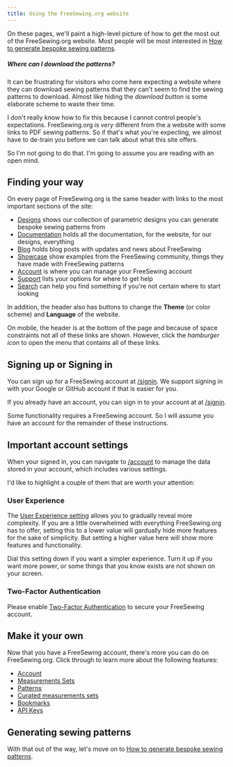 ```yaml
---
title: Using the FreeSewing.org website
---
```


On these pages, we'll paint a high-level picture of how to get the most out of the FreeSewing.org website.
Most people will be most interested in [How to generate bespoke sewing patterns](/docs/about/site/draft/).


<Comment by="joost">

##### Where can I download the patterns?
It can be frustrating for visitors who come here expecting a website where they can download sewing patterns that they can't seem to find the sewing patterns to download. Almost like hiding the *download button* is some elaborate scheme to waste their time.

I don't really know how to fix this because I cannot control people's expectations.
FreeSewing.org is _very_ different from the a website with some links to PDF sewing patterns.
So if that's what you're expecting, we almost have to de-train you before we can talk about what this site offers.

So I'm not going to do that. I'm going to assume you are reading with an open mind.

</Comment>

## Finding your way

On every page of FreeSewing.org is the same header with links to the most important sections of the site:

- [Designs](/designs/) shows our collection of parametric designs you can generate bespoke sewing patterns from
- [Documentation](/documentation/) holds all the documentation, for the website, for our designs, everything
- [Blog](/blog/) holds blog posts with updates and news about FreeSewing
- [Showcase](/showcase/) show examples from the FreeSewing community, things they have made with FreeSewing patterns
- [Account](/account/) is where you can manage your FreeSewing account
- [Support](/support/) lists your options for where to get help
- [Search](/search/) can help you find something if you're not certain where to start looking

In addition, the header also has buttons to change the **Theme** (or color scheme) and **Language** of the website.

On mobile, the header is at the bottom of the page and because of space constraints not all of these links are shown.
However, click the *hamburger icon* to open the menu that contains all of these links. 

## Signing up or Signing in

You can sign up for a FreeSewing account at [/signin](/signin/). We support
signing in with your Google or GitHub account if that is easier for you.

If you already have an account, you can sign in to your account at at [/signin](/signin/).

Some functionality requires a FreeSewing account. So I will assume you have an account for the remainder of these instructions.

## Important account settings

When your signed in, you can navigate to [/account](/account/) to manage the data stored in your account, which includes various settings. 

I'd like to highlight a couple of them that are worth your attention:

### User Experience

The [User Experience setting](/account/control/) allows you to gradually reveal more complexity.
If you are a little overwhelmed with everything FreeSewing.org has to offer, setting this to a lower value will gardually hide more features for the sake of simplicity. But setting a higher value here will show more features and functionality.

Dial this setting down if you want a simpler experience. Turn it up if you want more power, or some things that you know exists are not shown on your screen.

### Two-Factor Authentication

Please enable [Two-Factor Authentication](/account/mfa/) to secure your FreeSewing account. 

## Make it your own

Now that you have a FreeSewing account, there's more you can do on FreeSewing.org. 
Click through to learn more about the following features:

- [Account](/docs/about/site/account)
- [Measurements Sets](/docs/about/site/sets)
- [Patterns](/docs/about/site/patterns)
- [Curated measurements sets](/docs/about/site/csets)
- [Bookmarks](/docs/about/site/bookmarks)
- [API Keys](/docs/about/site/apikeys)


## Generating sewing patterns

With that out of the way, let's move on to [How to generate bespoke sewing patterns](/docs/about/site/draft/).

